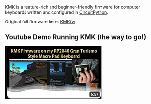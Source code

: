 KMK is a feature-rich and beginner-friendly firmware for computer keyboards
written and configured in
[CircuitPython](https://github.com/adafruit/circuitpython).

Original full firmware here:
[KMKfw](https://github.com/KMKfw/kmk_firmware)

## Youtube Demo Running KMK (the way to go!)
[![link](../pics/update.jpg)](https://youtu.be/dQYRVLhhxU4)